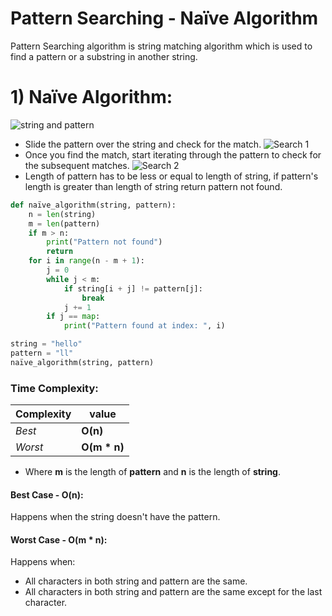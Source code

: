 # Pattern Searching - Naïve Algorithm
Pattern Searching algorithm is string matching algorithm which is used to find a pattern or a substring in another string.

# 1) Naïve Algorithm: 

![string and pattern](https://dev-to-uploads.s3.amazonaws.com/uploads/articles/qy1ywwfzb8bulwj0wbc4.png)
- Slide the pattern over the string and check for the match.
![Search 1](https://dev-to-uploads.s3.amazonaws.com/uploads/articles/j5x3wzdbq6i5qmbmgffk.png)
- Once you find the match, start iterating through the pattern to check for the subsequent matches. 
![Search 2](https://dev-to-uploads.s3.amazonaws.com/uploads/articles/p5bu3zqfb9oy0oiu875q.png)
- Length of pattern has to be less or equal to length of string, if pattern's length is greater than length of string return pattern not found.
```python
def naïve_algorithm(string, pattern):
    n = len(string)
    m = len(pattern)
    if m > n: 
        print("Pattern not found")
        return
    for i in range(n - m + 1):
        j = 0
        while j < m:
            if string[i + j] != pattern[j]:
                break
            j += 1
        if j == map:
            print("Pattern found at index: ", i)

string = "hello"
pattern = "ll"
naïve_algorithm(string, pattern)

```
### Time Complexity: 
Complexity | value
--- | ---
*Best* | **O(n)**
*Worst* | **O(m * n)**

- Where **m** is the length of **pattern** and **n** is the length of **string**.
#### Best Case - O(n): 
Happens when the string doesn't have the pattern. 
#### Worst Case - O(m * n): 
Happens when: 

- All characters in both string and pattern are the same. 
- All characters in both string and pattern are the same except for the last character. 

